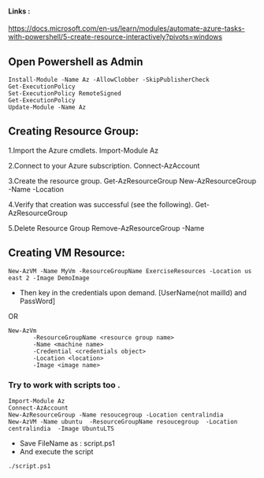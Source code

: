 #### Links :
https://docs.microsoft.com/en-us/learn/modules/automate-azure-tasks-with-powershell/5-create-resource-interactively?pivots=windows

## Open Powershell as Admin
```
Install-Module -Name Az -AllowClobber -SkipPublisherCheck
Get-ExecutionPolicy
Set-ExecutionPolicy RemoteSigned
Get-ExecutionPolicy
Update-Module -Name Az
```
## Creating Resource Group:

1.Import the Azure cmdlets.
Import-Module Az

2.Connect to your Azure subscription.
Connect-AzAccount

3.Create the resource group.
Get-AzResourceGroup
New-AzResourceGroup -Name <name> -Location <location>

4.Verify that creation was successful (see the following).
Get-AzResourceGroup

5.Delete Resource Group
Remove-AzResourceGroup -Name <name>


## Creating VM Resource:
```
New-AzVM -Name MyVm -ResourceGroupName ExerciseResources -Location us east 2 -Image DemoImage
```
* Then key in the credentials upon demand. [UserName(not mailId) and PassWord]

OR
```
New-AzVm 
       -ResourceGroupName <resource group name> 
       -Name <machine name> 
       -Credential <credentials object> 
       -Location <location> 
       -Image <image name>
```

### Try to work with scripts too .
```
Import-Module Az
Connect-AzAccount
New-AzResourceGroup -Name resoucegroup -Location centralindia
New-AzVM -Name ubuntu  -ResourceGroupName resoucegroup  -Location centralindia  -Image UbuntuLTS 

```
* Save FileName as : script.ps1
* And execute the script
```
./script.ps1
```
